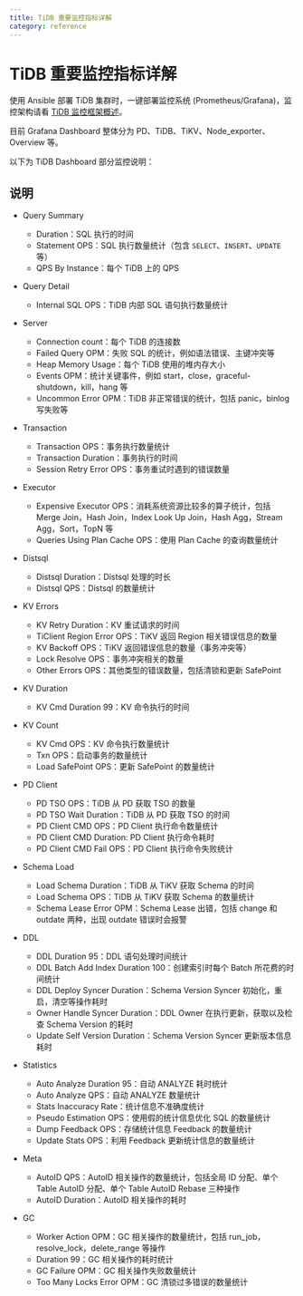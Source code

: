 ```yaml
---
title: TiDB 重要监控指标详解
category: reference
---
```


# TiDB 重要监控指标详解

使用 Ansible 部署 TiDB 集群时，一键部署监控系统 (Prometheus/Grafana)，监控架构请看 [TiDB 监控框架概述](/v2.1/how-to/monitor/overview.md)。

目前 Grafana Dashboard 整体分为 PD、TiDB、TiKV、Node\_exporter、Overview 等。

以下为 TiDB Dashboard 部分监控说明：

## 说明

- Query Summary
    - Duration：SQL 执行的时间
    - Statement OPS：SQL 执行数量统计（包含 `SELECT`、`INSERT`、`UPDATE` 等）
    - QPS By Instance：每个 TiDB 上的 QPS

- Query Detail
    - Internal SQL OPS：TiDB 内部 SQL 语句执行数量统计

- Server
    - Connection count：每个 TiDB 的连接数
    - Failed Query OPM：失败 SQL 的统计，例如语法错误、主键冲突等
    - Heap Memory Usage：每个 TiDB 使用的堆内存大小
    - Events OPM：统计关键事件，例如 start，close，graceful-shutdown，kill，hang 等
    - Uncommon Error OPM：TiDB 非正常错误的统计，包括 panic，binlog 写失败等

- Transaction
    - Transaction OPS：事务执行数量统计
    - Transaction Duration：事务执行的时间
    - Session Retry Error OPS：事务重试时遇到的错误数量

- Executor
    - Expensive Executor OPS：消耗系统资源比较多的算子统计，包括 Merge Join，Hash Join，Index Look Up Join，Hash Agg，Stream Agg，Sort，TopN 等
    - Queries Using Plan Cache OPS：使用 Plan Cache 的查询数量统计

- Distsql
    - Distsql Duration：Distsql 处理的时长
    - Distsql QPS：Distsql 的数量统计

- KV Errors
    - KV Retry Duration：KV 重试请求的时间
    - TiClient Region Error OPS：TiKV 返回 Region 相关错误信息的数量
    - KV Backoff OPS：TiKV 返回错误信息的数量（事务冲突等）
    - Lock Resolve OPS：事务冲突相关的数量
    - Other Errors OPS：其他类型的错误数量，包括清锁和更新 SafePoint

- KV Duration
    - KV Cmd Duration 99：KV 命令执行的时间

- KV Count
    - KV Cmd OPS：KV 命令执行数量统计
    - Txn OPS：启动事务的数量统计
    - Load SafePoint OPS：更新 SafePoint 的数量统计

- PD Client
    - PD TSO OPS：TiDB 从 PD 获取 TSO 的数量
    - PD TSO Wait Duration：TiDB 从 PD 获取 TSO 的时间
    - PD Client CMD OPS：PD Client 执行命令数量统计
    - PD Client CMD Duration: PD Client 执行命令耗时
    - PD Client CMD Fail OPS：PD Client 执行命令失败统计

- Schema Load
    - Load Schema Duration：TiDB 从 TiKV 获取 Schema 的时间
    - Load Schema OPS：TiDB 从 TiKV 获取 Schema 的数量统计
    - Schema Lease Error OPM：Schema Lease 出错，包括 change 和 outdate 两种，出现 outdate 错误时会报警

- DDL
    - DDL Duration 95：DDL 语句处理时间统计
    - DDL Batch Add Index Duration 100：创建索引时每个 Batch 所花费的时间统计
    - DDL Deploy Syncer Duration：Schema Version Syncer 初始化，重启，清空等操作耗时
    - Owner Handle Syncer Duration：DDL Owner 在执行更新，获取以及检查 Schema Version 的耗时
    - Update Self Version Duration：Schema Version Syncer 更新版本信息耗时

- Statistics
    - Auto Analyze Duration 95：自动 ANALYZE 耗时统计
    - Auto Analyze QPS：自动 ANALYZE 数量统计
    - Stats Inaccuracy Rate：统计信息不准确度统计
    - Pseudo Estimation OPS：使用假的统计信息优化 SQL 的数量统计
    - Dump Feedback OPS：存储统计信息 Feedback 的数量统计
    - Update Stats OPS：利用 Feedback 更新统计信息的数量统计

- Meta
    - AutoID QPS：AutoID 相关操作的数量统计，包括全局 ID 分配、单个 Table AutoID 分配、单个 Table AutoID Rebase 三种操作
    - AutoID Duration：AutoID 相关操作的耗时

- GC
    - Worker Action OPM：GC 相关操作的数量统计，包括 run\_job，resolve\_lock，delete\_range 等操作
    - Duration 99：GC 相关操作的耗时统计
    - GC Failure OPM：GC 相关操作失败数量统计
    - Too Many Locks Error OPM：GC 清锁过多错误的数量统计
